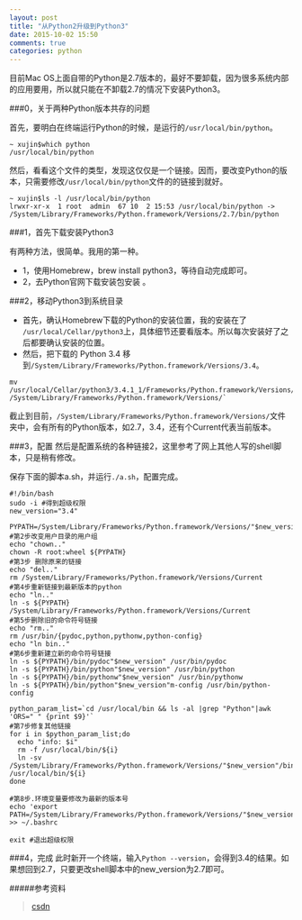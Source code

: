 ```yaml
---
layout: post
title: "从Python2升级到Python3"
date: 2015-10-02 15:50
comments: true
categories: python
---
```


目前Mac OS上面自带的Python是2.7版本的，最好不要卸载，因为很多系统内部的应用要用，所以就只能在不卸载2.7的情况下安装Python3。

###0，关于两种Python版本共存的问题

首先，要明白在终端运行Python的时候，是运行的`/usr/local/bin/python`。

```
~ xujin$which python
/usr/local/bin/python
```
然后，看看这个文件的类型，发现这仅仅是一个链接。因而，要改变Python的版本，只需要修改`/usr/local/bin/python`文件的的链接到就好。

```
~ xujin$ls -l /usr/local/bin/python
lrwxr-xr-x  1 root  admin  67 10  2 15:53 /usr/local/bin/python -> /System/Library/Frameworks/Python.framework/Versions/2.7/bin/python
```

<!--more-->

###1，首先下载安装Python3

有两种方法，很简单。我用的第一种。

* 1，使用Homebrew，brew install python3，等待自动完成即可。
* 2，去Python官网下载安装包安装 。


###2，移动Python3到系统目录

* 首先，确认Homebrew下载的Python的安装位置，我的安装在了 `/usr/local/Cellar/python3`上，具体细节还要看版本。所以每次安装好了之后都要确认安装的位置。
* 然后，把下载的 Python 3.4 移到`/System/Library/Frameworks/Python.framework/Versions/3.4`。

```
mv /usr/local/Cellar/python3/3.4.1_1/Frameworks/Python.framework/Versions/3.4 /System/Library/Frameworks/Python.framework/Versions/`
```
截止到目前，`/System/Library/Frameworks/Python.framework/Versions/`文件夹中，会有所有的Python版本，如2.7，3.4，还有个Current代表当前版本。


###3，配置
然后是配置系统的各种链接2，这里参考了网上其他人写的shell脚本，只是稍有修改。

保存下面的脚本a.sh，并运行`./a.sh`，配置完成。


```
#!/bin/bash
sudo -i #得到超级权限
new_version="3.4"

PYPATH=/System/Library/Frameworks/Python.framework/Versions/"$new_version"
#第2步改变用户目录的用户组
echo "chown.."
chown -R root:wheel ${PYPATH}
#第3步 删除原来的链接
echo "del.."
rm /System/Library/Frameworks/Python.framework/Versions/Current
#第4步重新链接到最新版本的python
echo "ln.."
ln -s ${PYPATH} /System/Library/Frameworks/Python.framework/Versions/Current
#第5步删除旧的命令符号链接
echo "rm.."
rm /usr/bin/{pydoc,python,pythonw,python-config}
echo "ln bin.."
#第6步重新建立新的命令符号链接
ln -s ${PYPATH}/bin/pydoc"$new_version" /usr/bin/pydoc
ln -s ${PYPATH}/bin/python"$new_version" /usr/bin/python
ln -s ${PYPATH}/bin/pythonw"$new_version" /usr/bin/pythonw
ln -s ${PYPATH}/bin/python"$new_version"m-config /usr/bin/python-config

python_param_list=`cd /usr/local/bin && ls -al |grep "Python"|awk 'ORS=" " {print $9}'`
#第7步修复其他链接
for i in $python_param_list;do
  echo "info: $i"
  rm -f /usr/local/bin/${i}
  ln -sv /System/Library/Frameworks/Python.framework/Versions/"$new_version"/bin/${i} /usr/local/bin/${i}
done

#第8步.环境变量要修改为最新的版本号
echo 'export PATH=/System/Library/Frameworks/Python.framework/Versions/"$new_version"/bin:${PATH}' >> ~/.bashrc

exit #退出超级权限
```

###4，完成
此时新开一个终端，输入`Python --version`，会得到3.4的结果。如果想回到2.7，只要更改shell脚本中的new_version为2.7即可。



#####参考资料
> [csdn](http://blog.csdn.net/wirelessqa/article/details/23261723)
